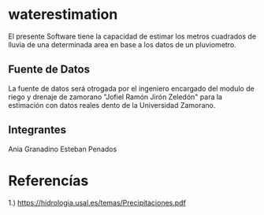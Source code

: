 # waterestimation
El presente Software tiene la capacidad de estimar los metros cuadrados de lluvia de una determinada area en base a los datos de un pluviometro.

## Fuente de Datos
La fuente de datos será otrogada por el ingeniero encargado del modulo de riego y drenaje de zamorano "Jofiel Ramón Jirón Zeledón" para la estimación con datos reales dento de la Universidad Zamorano.
## Integrantes
Ania Granadino 
Esteban Penados

# Referencías
1.) https://hidrologia.usal.es/temas/Precipitaciones.pdf

